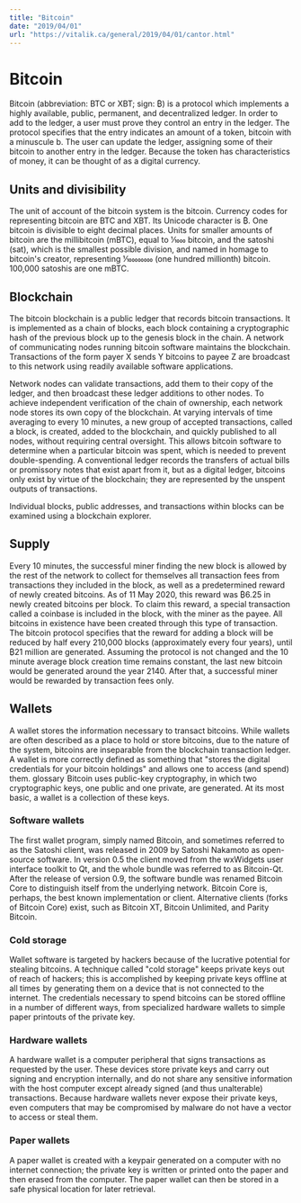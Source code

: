 ```yaml
---
title: "Bitcoin"
date: "2019/04/01"
url: "https://vitalik.ca/general/2019/04/01/cantor.html"
---
```


# Bitcoin

Bitcoin (abbreviation: BTC or XBT; sign: ₿) is a protocol which implements a highly available, public, permanent, and decentralized ledger. In order to add to the ledger, a user must prove they control an entry in the ledger. The protocol specifies that the entry indicates an amount of a token, bitcoin with a minuscule b. The user can update the ledger, assigning some of their bitcoin to another entry in the ledger. Because the token has characteristics of money, it can be thought of as a digital currency.

## Units and divisibility

The unit of account of the bitcoin system is the bitcoin. Currency codes for representing bitcoin are BTC and XBT. Its Unicode character is ₿. One bitcoin is divisible to eight decimal places. Units for smaller amounts of bitcoin are the millibitcoin (mBTC), equal to 1⁄1000 bitcoin, and the satoshi (sat), which is the smallest possible division, and named in homage to bitcoin's creator, representing 1⁄100000000 (one hundred millionth) bitcoin. 100,000 satoshis are one mBTC. 

## Blockchain

The bitcoin blockchain is a public ledger that records bitcoin transactions. It is implemented as a chain of blocks, each block containing a cryptographic hash of the previous block up to the genesis block in the chain. A network of communicating nodes running bitcoin software maintains the blockchain. Transactions of the form payer X sends Y bitcoins to payee Z are broadcast to this network using readily available software applications. 

Network nodes can validate transactions, add them to their copy of the ledger, and then broadcast these ledger additions to other nodes. To achieve independent verification of the chain of ownership, each network node stores its own copy of the blockchain. At varying intervals of time averaging to every 10 minutes, a new group of accepted transactions, called a block, is created, added to the blockchain, and quickly published to all nodes, without requiring central oversight. This allows bitcoin software to determine when a particular bitcoin was spent, which is needed to prevent double-spending. A conventional ledger records the transfers of actual bills or promissory notes that exist apart from it, but as a digital ledger, bitcoins only exist by virtue of the blockchain; they are represented by the unspent outputs of transactions.

Individual blocks, public addresses, and transactions within blocks can be examined using a blockchain explorer.

## Supply

Every 10 minutes, the successful miner finding the new block is allowed by the rest of the network to collect for themselves all transaction fees from transactions they included in the block, as well as a predetermined reward of newly created bitcoins. As of 11 May 2020, this reward was ₿6.25 in newly created bitcoins per block. To claim this reward, a special transaction called a coinbase is included in the block, with the miner as the payee. All bitcoins in existence have been created through this type of transaction. The bitcoin protocol specifies that the reward for adding a block will be reduced by half every 210,000 blocks (approximately every four years), until ₿21 million are generated. Assuming the protocol is not changed and the 10 minute average block creation time remains constant, the last new bitcoin would be generated around the year 2140. After that, a successful miner would be rewarded by transaction fees only.

## Wallets

A wallet stores the information necessary to transact bitcoins. While wallets are often described as a place to hold or store bitcoins, due to the nature of the system, bitcoins are inseparable from the blockchain transaction ledger. A wallet is more correctly defined as something that "stores the digital credentials for your bitcoin holdings" and allows one to access (and spend) them. glossary  Bitcoin uses public-key cryptography, in which two cryptographic keys, one public and one private, are generated. At its most basic, a wallet is a collection of these keys. 

### Software wallets

The first wallet program, simply named Bitcoin, and sometimes referred to as the Satoshi client, was released in 2009 by Satoshi Nakamoto as open-source software. In version 0.5 the client moved from the wxWidgets user interface toolkit to Qt, and the whole bundle was referred to as Bitcoin-Qt. After the release of version 0.9, the software bundle was renamed Bitcoin Core to distinguish itself from the underlying network. Bitcoin Core is, perhaps, the best known implementation or client. Alternative clients (forks of Bitcoin Core) exist, such as Bitcoin XT, Bitcoin Unlimited, and Parity Bitcoin.

### Cold storage

Wallet software is targeted by hackers because of the lucrative potential for stealing bitcoins. A technique called "cold storage" keeps private keys out of reach of hackers; this is accomplished by keeping private keys offline at all times  by generating them on a device that is not connected to the internet. The credentials necessary to spend bitcoins can be stored offline in a number of different ways, from specialized hardware wallets to simple paper printouts of the private key.

### Hardware wallets

A hardware wallet is a computer peripheral that signs transactions as requested by the user. These devices store private keys and carry out signing and encryption internally, and do not share any sensitive information with the host computer except already signed (and thus unalterable) transactions. Because hardware wallets never expose their private keys, even computers that may be compromised by malware do not have a vector to access or steal them.

### Paper wallets

A paper wallet is created with a keypair generated on a computer with no internet connection; the private key is written or printed onto the paper and then erased from the computer. The paper wallet can then be stored in a safe physical location for later retrieval.